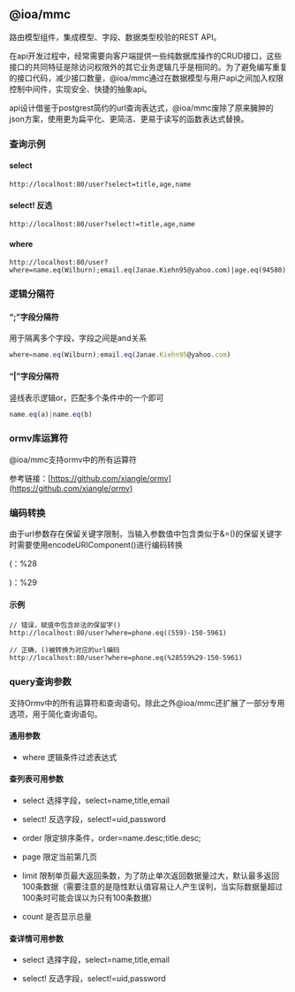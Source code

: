 ## @ioa/mmc

路由模型组件，集成模型、字段、数据类型校验的REST API。

在api开发过程中，经常需要向客户端提供一些纯数据库操作的CRUD接口，这些接口的共同特征是除访问权限外的其它业务逻辑几乎是相同的。为了避免编写重复的接口代码，减少接口数量，@ioa/mmc通过在数据模型与用户api之间加入权限控制中间件，实现安全、快捷的抽象api。

api设计借鉴于postgrest简约的url查询表达式，@ioa/mmc废除了原来臃肿的json方案，使用更为扁平化、更简洁、更易于读写的函数表达式替换。

### 查询示例

#### select

```
http://localhost:80/user?select=title,age,name
```

#### select! 反选

```
http://localhost:80/user?select!=title,age,name
```

#### where

```
http://localhost:80/user?where=name.eq(Wilburn);email.eq(Janae.Kiehn95@yahoo.com)|age.eq(94580)
```

### 逻辑分隔符


#### “;”字段分隔符

用于隔离多个字段，字段之间是and关系

```js
where=name.eq(Wilburn);email.eq(Janae.Kiehn95@yahoo.com)
```

#### “|”字段分隔符

竖线表示逻辑or，匹配多个条件中的一个即可

```js
name.eq(a)|name.eq(b)
```


### ormv库运算符

@ioa/mmc支持ormv中的所有运算符

参考链接：[https://github.com/xiangle/ormv](https://github.com/xiangle/ormv)

### 编码转换

由于url参数存在保留关键字限制，当输入参数值中包含类似于&=()的保留关键字时需要使用encodeURIComponent()进行编码转换

(：%28

)：%29

#### 示例
```
// 错误，赋值中包含非法的保留字()
http://localhost:80/user?where=phone.eq((559)-150-5961)

// 正确，()被转换为对应的url编码
http://localhost:80/user?where=phone.eq(%28559%29-150-5961)
```

### query查询参数

支持Ormv中的所有运算符和查询语句。除此之外@ioa/mmc还扩展了一部分专用选项，用于简化查询语句。

#### 通用参数

* where 逻辑条件过滤表达式

#### 查列表可用参数

* select 选择字段，select=name,title,email

* select! 反选字段，select!=uid,password

* order 限定排序条件，order=name.desc;title.desc;

* page 限定当前第几页

* limit 限制单页最大返回条数，为了防止单次返回数据量过大，默认最多返回100条数据（需要注意的是隐性默认值容易让人产生误判，当实际数据量超过100条时可能会误以为只有100条数据）

* count 是否显示总量

#### 查详情可用参数

* select 选择字段，select=name,title,email

* select! 反选字段，select!=uid,password